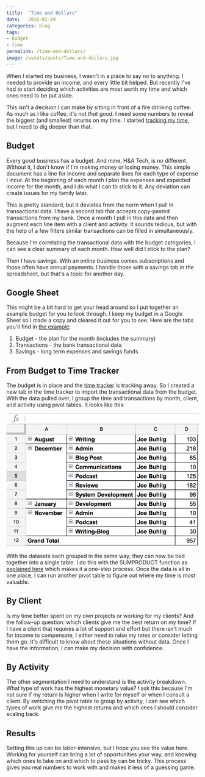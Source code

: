 ```yaml
---
title:  "Time and Dollars"
date:   2016-01-29
categories: blog
tags:
- budget
- time
permalink: /time-and-dollars/
image: /assets/posts/Time-and-dollars.jpg
---
```

When I started my business, I wasn't in a place to say no to anything. I needed to provide an income, and every little bit helped. But recently I've had to start deciding which activities are most worth my time and which ones need to be put aside.
<!--more-->

This isn't a decision I can make by sitting in front of a fire drinking coffee. As much as I like coffee, it's not *that* good. I need some numbers to reveal the biggest (and smallest) returns on my time. I started [tracking my time](http://joebuhlig.com/tracking-time-with-launch-center-pro/), but I need to dig deeper than that.

## Budget

Every good business has a budget. And mine, H&A Tech, is no different. Without it, I don't know if I'm making money or losing money. This simple document has a line for income and separate lines for each type of expense I incur. At the beginning of each month I plan the expenses and expected income for the month, and I do what I can to stick to it. Any deviation can create issues for my family later.

This is pretty standard, but it deviates from the norm when I pull in transactional data. I have a second tab that accepts copy-pasted transactions from my bank. Once a month I pull in this data and then augment each line item with a client and activity. It sounds tedious, but with the help of a few filters similar transactions can be filled in simultaneously.

Because I'm correlating the transactional data with the budget categories, I can see a clear summary of each month. How well did I stick to the plan?

Then I have savings. With an online business comes subscriptions and those often have annual payments. I handle those with a savings tab in the spreadsheet, but that's a topic for another day.

## Google Sheet

This might be a bit hard to get your head around so I put together an example budget for you to look through. I keep my budget in a Google Sheet so I made a copy and cleared it out for you to see. Here are the tabs you'll find in [the example](https://docs.google.com/spreadsheets/d/1kDUSdsIKvtUnXxd4z9hgBQMUiht1oq_p6Iixl6dTyCU):

1. Budget - the plan for the month (includes the summary)
2. Transactions - the bank transactional data
3. Savings - long term expenses and savings funds

## From Budget to Time Tracker

The budget is in place and the [time tracker](http://joebuhlig.com/tracking-time-with-launch-center-pro/) is tracking away. So I created a new tab in the time tracker to import the transactional data from the budget. With the data pulled over, I group the time and transactions by month, client, and activity using pivot tables. It looks like this:

<img class="center-image post-image-small" src="/assets/posts_extra/Time and Dollars/time-aggregation.jpg" />

With the datasets each grouped in the same way, they can now be tied together into a single table. I do this with the SUMPRODUCT function as [explained here](https://blogs.office.com/2012/04/26/using-multiple-criteria-in-excel-lookup-formulas/) which makes it a one-step process. Once the data is all in one place, I can run another pivot table to figure out where my time is most valuable.

## By Client

Is my time better spent on my own projects or working for my clients? And the follow-up question: which clients give me the best return on my time? If I have a client that requires a lot of support and effort but there isn't much for income to compensate, I either need to raise my rates or consider letting them go. It's difficult to know about these situations without data. Once I have the information, I can make my decision with confidence.

## By Activity

The other segmentation I need to understand is the activity breakdown. What type of work has the highest monetary value? I ask this because I'm not sure if my return is higher when I write for myself or when I consult a client. By switching the pivot table to group by activity, I can see which types of work give me the highest returns and which ones I should consider scaling back.

## Results 

Setting this up can be labor-intensive, but I hope you see the value here. Working for yourself can bring a lot of opportunities your way, and knowing which ones to take on and which to pass by can be tricky. This process gives you real numbers to work with and makes it less of a guessing game.
